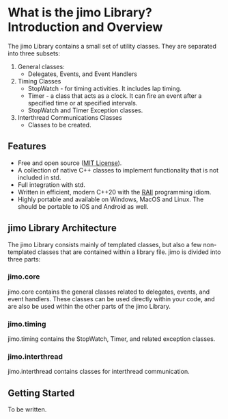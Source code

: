 # What is the jimo Library? Introduction and Overview

The jimo Library contains a small set of utility classes. They are separated into three subsets:
1. General classes:
    * Delegates, Events, and Event Handlers
2. Timing Classes
    * StopWatch - for timing activities. It includes lap timing.
    * Timer - a class that acts as a clock. It can fire an event after a specified time or at specified intervals.
    * StopWatch and Timer Exception classes. 
3. Interthread Communications Classes
    * Classes to be created.

## Features
* Free and open source ([MIT License](https://github.com/jimorc/jimo/blob/main/LICENSE)).
* A collection of native C++ classes to implement functionality that is not included in std.
* Full integration with std.
* Written in efficient, modern C++20 with the 
[RAII](https://github.com/jimorc/jimo/blob/main/LICENSE) programming idiom.
* Highly portable and available on Windows, MacOS and Linux. The should be portable to
iOS and Android as well.

## jimo Library Architecture
The jimo Library consists mainly of templated classes, but also a few non-templated classes that are contained within a library file. jimo is divided into three parts:
### jimo.core
jimo.core contains the general classes related to delegates, events, and event handlers. These classes can be used directly within your code, and are also be used within the other parts of the jimo Library.
### jimo.timing
jimo.timing contains the StopWatch, Timer, and related exception classes.
### jimo.interthread
jimo.interthread contains classes for interthread communication.

## Getting Started
To be written.